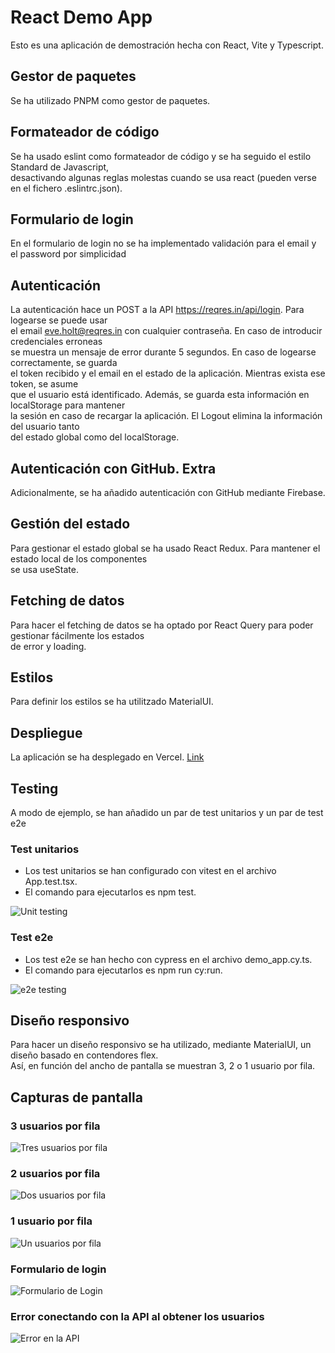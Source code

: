 # React Demo App

Esto es una aplicación de demostración hecha con React, Vite y Typescript.

## Gestor de paquetes

Se ha utilizado PNPM como gestor de paquetes.

## Formateador de código

Se ha usado eslint como formateador de código y se ha seguido el estilo Standard de Javascript,  
desactivando algunas reglas molestas cuando se usa react (pueden verse en el fichero .eslintrc.json).

## Formulario de login

En el formulario de login no se ha implementado validación para el email y el password por simplicidad

## Autenticación

La autenticación hace un POST a la API https://reqres.in/api/login. Para logearse se puede usar  
el email eve.holt@reqres.in con cualquier contraseña. En caso de introducir credenciales erroneas  
se muestra un mensaje de error durante 5 segundos. En caso de logearse correctamente, se guarda  
el token recibido y el email en el estado de la aplicación. Mientras exista ese token, se asume  
que el usuario está identificado. Además, se guarda esta información en localStorage para mantener  
la sesión en caso de recargar la aplicación. El Logout elimina la información del usuario tanto  
del estado global como del localStorage.

## Autenticación con GitHub. Extra

Adicionalmente, se ha añadido autenticación con GitHub mediante Firebase.

## Gestión del estado

Para gestionar el estado global se ha usado React Redux. Para mantener el estado local de los componentes  
se usa useState.

## Fetching de datos

Para hacer el fetching de datos se ha optado por React Query para poder gestionar fácilmente los estados  
de error y loading.

## Estilos

Para definir los estilos se ha utilitzado MaterialUI.

## Despliegue

La aplicación se ha desplegado en Vercel. [Link](https://react-demo-app-pink.vercel.app/)

## Testing

A modo de ejemplo, se han añadido un par de test unitarios y un par de test e2e

### Test unitarios

- Los test unitarios se han configurado con vitest en el archivo App.test.tsx.
- El comando para ejecutarlos es npm test.

![Unit testing](./public/unit_testing.png)

### Test e2e

- Los test e2e se han hecho con cypress en el archivo demo_app.cy.ts.
- El comando para ejecutarlos es npm run cy:run.

![e2e testing](./public/cypress.png)

## Diseño responsivo

Para hacer un diseño responsivo se ha utilizado, mediante MaterialUI, un diseño basado en contendores flex.  
Así, en función del ancho de pantalla se muestran 3, 2 o 1 usuario por fila.

## Capturas de pantalla

### 3 usuarios por fila

![Tres usuarios por fila](./public/3_por_fila.png)

### 2 usuarios por fila

![Dos usuarios por fila](./public/2_por_fila.png)

### 1 usuario por fila

![Un usuarios por fila](./public/1_por_fila.png)

### Formulario de login

![Formulario de Login](./public/formulario.png)

### Error conectando con la API al obtener los usuarios

![Error en la API](./public/error.png)
